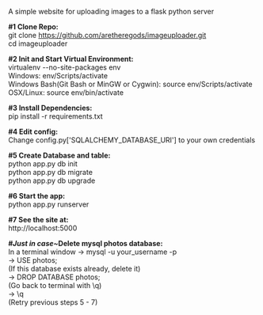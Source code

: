 A simple website for uploading images to a flask python server

<strong>#1 Clone Repo:</strong><br />
git clone https://github.com/aretheregods/imageuploader.git
<br />
cd imageuploader

<strong>#2 Init and Start Virtual Environment:</strong><br />
virtualenv --no-site-packages env<br />
Windows: env/Scripts/activate<br />
Windows Bash(Git Bash or MinGW or Cygwin): source env/Scripts/activate<br />
OSX/Linux: source env/bin/activate

<strong>#3 Install Dependencies:</strong><br />
pip install  -r requirements.txt

<strong>#4 Edit config:</strong><br />
Change config.py['SQLALCHEMY_DATABASE_URI'] to your own credentials

<strong>#5 Create Database and table:</strong><br />
python app.py db init<br />
python app.py db migrate<br />
python app.py db upgrade

<strong>#6 Start the app:</strong><br />
python app.py runserver

<strong>#7 See the site at:</strong><br />
http://localhost:5000

<strong>#<em>Just in case~</em>Delete mysql photos database:</strong><br />
In a terminal window -> mysql -u your_username -p<br />
-> USE photos;<br />
(If this database exists already, delete it)<br />
-> DROP DATABASE photos;<br />
(Go back to terminal with \q)<br />
-> \q<br />
(Retry previous steps 5 - 7)
